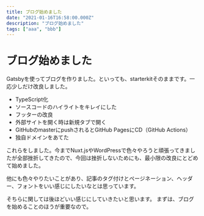 ```yaml
---
title: ブログ始めました
date: "2021-01-16T16:58:00.000Z"
description: "ブログ始めました"
tags: ["aaa", "bbb"]
---
```



# ブログ始めました
Gatsbyを使ってブログを作りました。といっても、starterkitそのままです。一応少しだけ改良しました。
- TypeScript化
- ソースコードのハイライトをキレイにした
- フッターの改良
- 外部サイトを開く時は新規タブで開く
- GitHubのmasterにpushされるとGitHub PagesにCD（GitHub Actions）
- 独自ドメインをあてた

これらをしました。今までNuxt.jsやWordPressで色々やろうと頑張ってきましたが全部挫折してきたので、今回は挫折しないためにも、最小限の改良にとどめて始めました。

他にも色々やりたいことがあり、記事のタグ付けとページネーション、ヘッダー、フォントをいい感じにしたいなとは思っています。

そちらに関しては後ほどいい感じにしていきたいと思います。
まずは、ブログを始めることのほうが重要なので。
